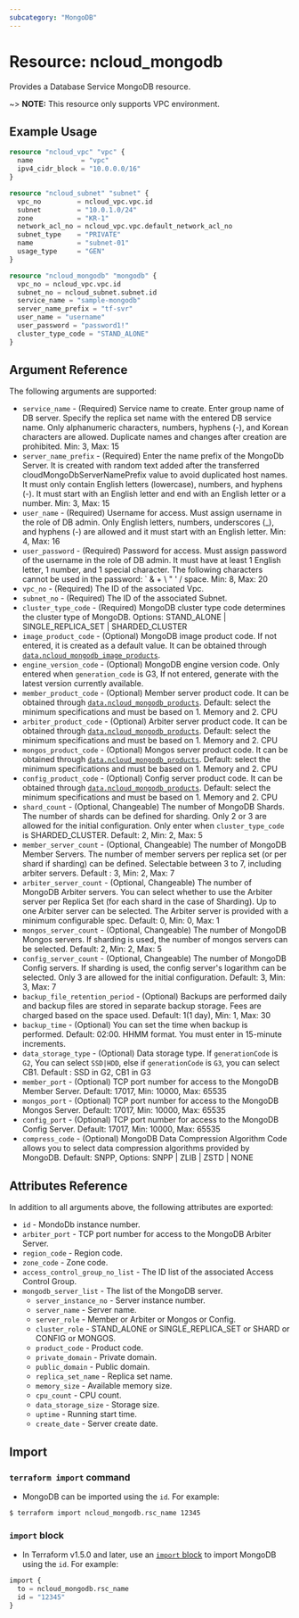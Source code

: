 ```yaml
---
subcategory: "MongoDB"
---
```



# Resource: ncloud_mongodb

Provides a Database Service MongoDB resource.

~> **NOTE:** This resource only supports VPC environment.

## Example Usage

```terraform
resource "ncloud_vpc" "vpc" {
  name            = "vpc"
  ipv4_cidr_block = "10.0.0.0/16"
}

resource "ncloud_subnet" "subnet" {
  vpc_no         = ncloud_vpc.vpc.id
  subnet         = "10.0.1.0/24"
  zone           = "KR-1"
  network_acl_no = ncloud_vpc.vpc.default_network_acl_no
  subnet_type    = "PRIVATE"
  name           = "subnet-01"
  usage_type     = "GEN"
}

resource "ncloud_mongodb" "mongodb" {
  vpc_no = ncloud_vpc.vpc.id
  subnet_no = ncloud_subnet.subnet.id
  service_name = "sample-mongodb"
  server_name_prefix = "tf-svr"
  user_name = "username"
  user_password = "password1!"
  cluster_type_code = "STAND_ALONE"
}
```


## Argument Reference

The following arguments are supported:

* `service_name` - (Required) Service name to create. Enter group name of DB server. Specify the replica set name with the entered DB service name. Only alphanumeric characters, numbers, hyphens (-), and Korean characters are allowed. Duplicate names and changes after creation are prohibited. Min: 3, Max: 15
* `server_name_prefix` - (Required) Enter the name prefix of the MongoDb Server. It is created with random text added after the transferred cloudMongoDbServerNamePrefix value to avoid duplicated host names. It must only contain English letters (lowercase), numbers, and hyphens (-). It must start with an English letter and end with an English letter or a number. Min: 3, Max: 15
* `user_name` - (Required) Username for access. Must assign username in the role of DB admin. Only English letters, numbers, underscores (_), and hyphens (-) are allowed and it must start with an English letter. Min: 4, Max: 16
* `user_password` - (Required) Password for access. Must assign password of the username in the role of DB admin. It must have at least 1 English letter, 1 number, and 1 special character. The following characters cannot be used in the password: ` & + \ " ' / space. Min: 8, Max: 20
* `vpc_no` - (Required) The ID of the associated Vpc.
* `subnet_no` - (Required) The ID of the associated Subnet.
* `cluster_type_code` - (Required) MongoDB cluster type code determines the cluster type of MongoDB. Options: STAND_ALONE | SINGLE_REPLICA_SET | SHARDED_CLUSTER
* `image_product_code` - (Optional) MongoDB image product code. If not entered, it is created as a default value. It can be obtained through [`data.ncloud_mongodb_image_products`](../data-sources/mongodb_image_products.md).
* `engine_version_code` - (Optional) MongoDB engine version code. Only entered when `generation_code` is G3, If not entered, generate with the latest version currently available.
* `member_product_code` - (Optional) Member server product code. It can be obtained through [`data.ncloud_mongodb_products`](../data-sources/mongodb_products.md). Default: select the minimum specifications and must be based on 1. Memory and 2. CPU
* `arbiter_product_code` - (Optional) Arbiter server product code. It can be obtained through [`data.ncloud_mongodb_products`](../data-sources/mongodb_products.md). Default: select the minimum specifications and must be based on 1. Memory and 2. CPU
* `mongos_product_code` - (Optional) Mongos server product code. It can be obtained through [`data.ncloud_mongodb_products`](../data-sources/mongodb_products.md). Default: select the minimum specifications and must be based on 1. Memory and 2. CPU
* `config_product_code` - (Optional) Config server product code. It can be obtained through [`data.ncloud_mongodb_products`](../data-sources/mongodb_products.md). Default: select the minimum specifications and must be based on 1. Memory and 2. CPU
* `shard_count` - (Optional, Changeable) The number of MongoDB Shards. The number of shards can be defined for sharding. Only 2 or 3 are allowed for the initial configuration. Only enter when `cluster_type_code` is SHARDED_CLUSTER. Default: 2, Min: 2, Max: 5 
* `member_server_count` - (Optional, Changeable) The number of MongoDB Member Servers. The number of member servers per replica set (or per shard if sharding) can be defined. Selectable between 3 to 7, including arbiter servers. Default : 3, Min: 2, Max: 7
* `arbiter_server_count` - (Optional, Changeable) The number of MongoDB Arbiter servers. You can select whether to use the Arbiter server per Replica Set (for each shard in the case of Sharding). Up to one Arbiter server can be selected. The Arbiter server is provided with a minimum configurable spec. Default: 0, Min: 0, Max: 1
* `mongos_server_count` - (Optional, Changeable) The number of MongoDB Mongos servers. If sharding is used, the number of mongos servers can be selected. Default: 2, Min: 2, Max: 5
* `config_server_count` - (Optional, Changeable) The number of MongoDB Config servers. If sharding is used, the config server's logarithm can be selected. Only 3 are allowed for the initial configuration. Default: 3, Min: 3, Max: 7 
* `backup_file_retention_period` - (Optional) Backups are performed daily and backup files are stored in separate backup storage. Fees are charged based on the space used. Default: 1(1 day), Min: 1, Max: 30
* `backup_time` - (Optional) You can set the time when backup is performed. Default: 02:00. HHMM format. You must enter in 15-minute increments.
* `data_storage_type` - (Optional) Data storage type. If `generationCode` is `G2`, You can select `SSD|HDD`, else if `generationCode` is `G3`, you can select CB1. Default : SSD in G2, CB1 in G3
* `member_port` - (Optional) TCP port number for access to the MongoDB Member Server. Default: 17017, Min: 10000, Max: 65535
* `mongos_port` - (Optional) TCP port number for access to the MongoDB Mongos Server.  Default: 17017, Min: 10000, Max: 65535
* `config_port` - (Optional) TCP port number for access to the MongoDB Config Server.  Default: 17017, Min: 10000, Max: 65535
* `compress_code` - (Optional) MongoDB Data Compression Algorithm Code allows you to select data compression algorithms provided by MongoDB. Default: SNPP,  Options: SNPP | ZLIB | ZSTD | NONE

## Attributes Reference

In addition to all arguments above, the following attributes are exported:

* `id` - MondoDb instance number. 
* `arbiter_port` - TCP port number for access to the MongoDB Arbiter Server.
* `region_code` - Region code.
* `zone_code` - Zone code.
* `access_control_group_no_list` - The ID list of the associated Access Control Group.
* `mongodb_server_list` - The list of the MongoDB server.
  * `server_instance_no` - Server instance number.
  * `server_name` - Server name.
  * `server_role` - Member or Arbiter or Mongos or Config.
  * `cluster_role` - STAND_ALONE or SINGLE_REPLICA_SET or SHARD or CONFIG or MONGOS.
  * `product_code` - Product code.
  * `private_domain` - Private domain.
  * `public_domain` - Public domain.
  * `replica_set_name` - Replica set name.
  * `memory_size` - Available memory size.
  * `cpu_count` - CPU count.
  * `data_storage_size` - Storage size.
  * `uptime` - Running start time.
  * `create_date` - Server create date.

## Import

### `terraform import` command

* MongoDB can be imported using the `id`. For example:

```console
$ terraform import ncloud_mongodb.rsc_name 12345
```

### `import` block

* In Terraform v1.5.0 and later, use an [`import` block](https://developer.hashicorp.com/terraform/language/import) to import MongoDB using the `id`. For example:

```terraform
import {
  to = ncloud_mongodb.rsc_name
  id = "12345"
}
```
